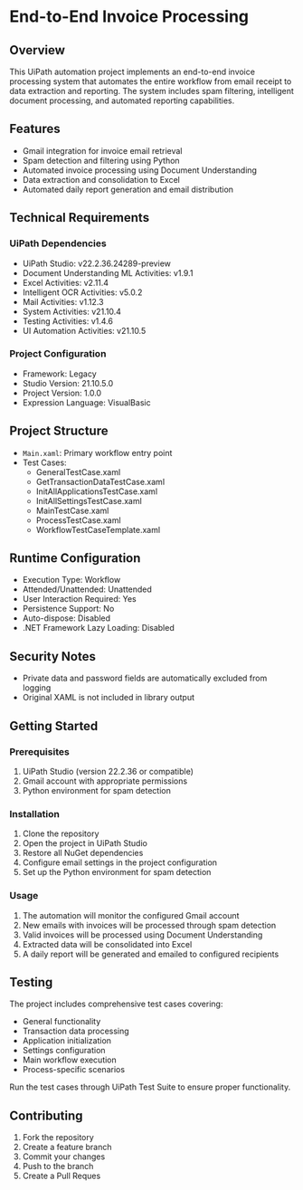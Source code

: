 # End-to-End Invoice Processing

## Overview
This UiPath automation project implements an end-to-end invoice processing system that automates the entire workflow from email receipt to data extraction and reporting. The system includes spam filtering, intelligent document processing, and automated reporting capabilities.

## Features
- Gmail integration for invoice email retrieval
- Spam detection and filtering using Python
- Automated invoice processing using Document Understanding
- Data extraction and consolidation to Excel
- Automated daily report generation and email distribution

## Technical Requirements

### UiPath Dependencies
- UiPath Studio: v22.2.36.24289-preview
- Document Understanding ML Activities: v1.9.1
- Excel Activities: v2.11.4
- Intelligent OCR Activities: v5.0.2
- Mail Activities: v1.12.3
- System Activities: v21.10.4
- Testing Activities: v1.4.6
- UI Automation Activities: v21.10.5

### Project Configuration
- Framework: Legacy
- Studio Version: 21.10.5.0
- Project Version: 1.0.0
- Expression Language: VisualBasic

## Project Structure
- `Main.xaml`: Primary workflow entry point
- Test Cases:
  - GeneralTestCase.xaml
  - GetTransactionDataTestCase.xaml
  - InitAllApplicationsTestCase.xaml
  - InitAllSettingsTestCase.xaml
  - MainTestCase.xaml
  - ProcessTestCase.xaml
  - WorkflowTestCaseTemplate.xaml

## Runtime Configuration
- Execution Type: Workflow
- Attended/Unattended: Unattended
- User Interaction Required: Yes
- Persistence Support: No
- Auto-dispose: Disabled
- .NET Framework Lazy Loading: Disabled

## Security Notes
- Private data and password fields are automatically excluded from logging
- Original XAML is not included in library output

## Getting Started

### Prerequisites
1. UiPath Studio (version 22.2.36 or compatible)
2. Gmail account with appropriate permissions
3. Python environment for spam detection

### Installation
1. Clone the repository
2. Open the project in UiPath Studio
3. Restore all NuGet dependencies
4. Configure email settings in the project configuration
5. Set up the Python environment for spam detection

### Usage
1. The automation will monitor the configured Gmail account
2. New emails with invoices will be processed through spam detection
3. Valid invoices will be processed using Document Understanding
4. Extracted data will be consolidated into Excel
5. A daily report will be generated and emailed to configured recipients

## Testing
The project includes comprehensive test cases covering:
- General functionality
- Transaction data processing
- Application initialization
- Settings configuration
- Main workflow execution
- Process-specific scenarios

Run the test cases through UiPath Test Suite to ensure proper functionality.

## Contributing
1. Fork the repository
2. Create a feature branch
3. Commit your changes
4. Push to the branch
5. Create a Pull Reques
